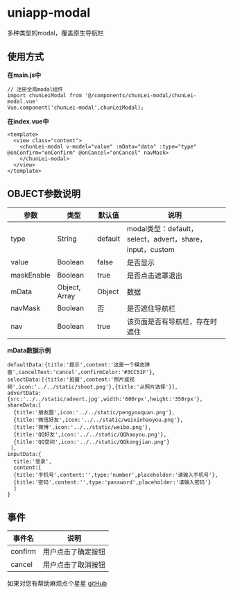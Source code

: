 # uniapp-modal

多种类型的modal，覆盖原生导航栏

## 使用方式

**在main.js中**  

~~~
// 注册全局modal组件
import chunLeiModal from '@/components/chunLei-modal/chunLei-modal.vue'
Vue.component('chunLei-modal',chunLeiModal);
~~~

**在index.vue中**  

~~~
<template>
  <view class="content">
    <chunLei-modal v-model="value" :mData="data" :type="type" @onConfirm="onConfirm" @onCancel="onCancel" navMask>
    </chunLei-modal>
  </view>
</template>
~~~

## OBJECT参数说明

| 参数 | 类型 | 默认值 | 说明 |
| --- | --- | --- | --- |
| type | String | default | modal类型：default，select，advert，share，input，custom |
| value | Boolean | false | 是否显示 |
| maskEnable | Boolean | true | 是否点击遮罩退出 |
| mData | Object, Array | Object | 数据 |
| navMask | Boolean | 否 | 是否遮住导航栏 |
| nav | Boolean | true | 该页面是否有导航栏，存在时遮住 |

**mData数据示例**  

~~~
defaultData:{title:'提示',content:'这是一个模态弹窗',cancelText:'cancel',confirmColor:'#3CC51F'},
selectData:[{title:'拍摄',content:'照片或视频',icon:'../../static/shoot.png'},{title:'从照片选择'}],
advertData:{src:'../../static/advert.jpg',width:'600rpx',height:'350rpx'},
shareData:[
  {title:'朋友圈',icon:'../../static/pengyouquan.png'},
  {title:'微信好友',icon:'../../static/weixinhaoyou.png'},
  {title:'微博',icon:'../../static/weibo.png'},
  {title:'QQ好友',icon:'../../static/QQhaoyou.png'},
  {title:'QQ空间',icon:'../../static/QQkongjian.png'}
 ],
inputData:{
  title:'登录',
  content:[
  {title:'手机号',content:'',type:'number',placeholder:'请输入手机号'},
  {title:'密码',content:'',type:'password',placeholder:'请输入密码'}
  ]
}
~~~

## 事件

| 事件名 | 说明 |
| ---  | --- |
| confirm | 用户点击了确定按钮 |
| cancel | 用户点击了取消按钮 |

如果对您有帮助麻烦点个星星 [gitHub](https://15157757001/uniapp-modal)
